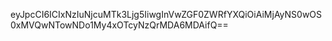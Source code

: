 eyJpcCI6ICIxNzIuNjcuMTk3Ljg5IiwgInVwZGF0ZWRfYXQiOiAiMjAyNS0wOS0xMVQwNTowNDo1My4xOTcyNzQrMDA6MDAifQ==